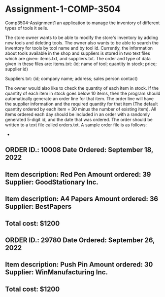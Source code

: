 # Assignment-1-COMP-3504

Comp3504-Assignment1
an application to manage the inventory of different types of tools it sells.

The store owner wants to be able to modify the store's inventory by adding new tools and deleting tools. The owner also wants to be able to search the inventory for tools by tool name and by tool id. Currently, the information about tools available in the shop and suppliers is stored in two text files which are given: items.txt, and suppliers.txt. The order and type of data given in these files are: items.txt:
(id; name of tool; quantity in stock; price; supplier id)

Suppliers.txt:
(id; company name; address; sales person contact)

The owner would also like to check the quantity of each item in stock. If the quantity of each item in stock goes below 10 items, then the program should automatically generate an order line for that item. The order line will have the supplier information and the required quantity for that item (The default quantity ordered by each item = 30 minus the number of existing item). All items ordered each day should be included in an order with a randomly generated 5-digit id, and the date that was ordered. The order should be written to a text file called orders.txt. A sample order file is as follows:

-
ORDER ID.:			10008
Date Ordered:			September 18, 2022
-
Item description:		Red Pen
Amount ordered:		39
Supplier:			GoodStationary Inc.
-
Item description:		A4 Papers
Amount ordered:		36
Supplier:			BestPapers
-
Total cost:			$1200
-
ORDER ID.:			29780
Date Ordered:			September 26, 2022
-
Item description:		Push Pin
Amount ordered:		30		
Supplier:			WinManufacturing Inc.
-
Total cost:			$1200
-
